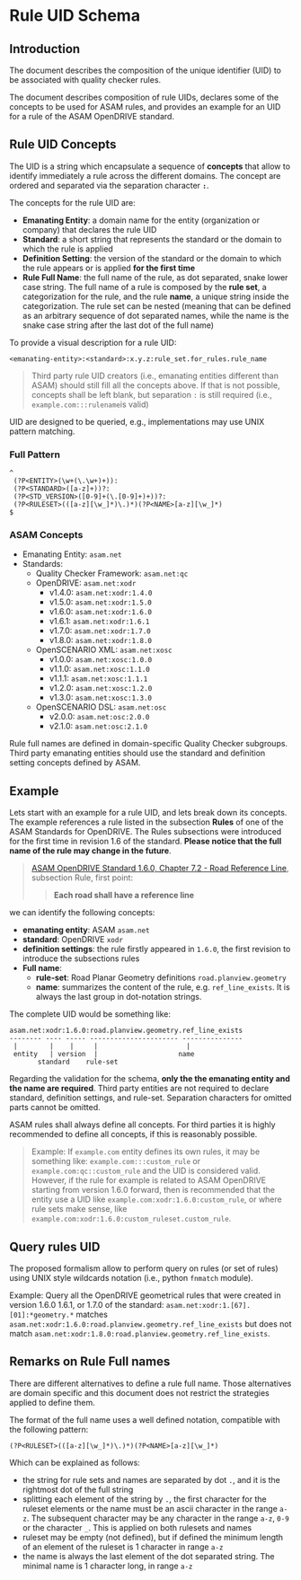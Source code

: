 <!---
This Source Code Form is subject to the terms of the Mozilla
Public License, v. 2.0. If a copy of the MPL was not distributed
with this file, You can obtain one at https://mozilla.org/MPL/2.0/.
-->

# Rule UID Schema

## Introduction

The document describes the composition of the unique identifier (UID) to be
associated with quality checker rules.

The document describes composition of rule UIDs, declares some of the concepts
to be used for ASAM rules, and provides an example for an UID for a rule of the
ASAM OpenDRIVE standard.

## Rule UID Concepts

The UID is a string which encapsulate a sequence of **concepts** that allow to
identify immediately a rule across the different domains. The concept are
ordered and separated via the separation character **`:`**.

The concepts for the rule UID are:

* **Emanating Entity**: a domain name for the entity (organization or company)
  that declares the rule UID
* **Standard**: a short string that represents the standard or the domain to
  which the rule is applied
* **Definition Setting**: the version of the standard or the domain to which
  the rule appears or is applied **for the first time**
* **Rule Full Name**: the full name of the rule, as dot separated, snake lower
  case string. The full name of a rule is composed by the **rule set**, a
  categorization for the rule, and the rule **name**, a unique string inside
  the categorization. The rule set can be nested (meaning that can be defined
  as an arbitrary sequence of dot separated names, while the name is the snake
  case string after the last dot of the full name)

To provide a visual description for a rule UID:

```text
<emanating-entity>:<standard>:x.y.z:rule_set.for_rules.rule_name
```

> Third party rule UID creators (i.e., emanating entities different than ASAM)
> should still fill all the concepts above. If that is not possible, concepts
> shall be left blank, but separation `:` is still required (i.e.,
> `example.com:::rulename`is valid)

UID are designed to be queried, e.g., implementations may use UNIX pattern
matching.

### Full Pattern

```pcre
^
 (?P<ENTITY>(\w+(\.\w+)+)):
 (?P<STANDARD>([a-z]+))?:
 (?P<STD_VERSION>([0-9]+(\.[0-9]+)+))?:
 (?P<RULESET>(([a-z][\w_]*)\.)*)(?P<NAME>[a-z][\w_]*)
$
```

### ASAM Concepts

* Emanating Entity: `asam.net`
* Standards:
  * Quality Checker Framework: `asam.net:qc`
  * OpenDRIVE: `asam.net:xodr`
    * v1.4.0: `asam.net:xodr:1.4.0`
    * v1.5.0: `asam.net:xodr:1.5.0`
    * v1.6.0: `asam.net:xodr:1.6.0`
    * v1.6.1: `asam.net:xodr:1.6.1`
    * v1.7.0: `asam.net:xodr:1.7.0`
    * v1.8.0: `asam.net:xodr:1.8.0`
  * OpenSCENARIO XML: `asam.net:xosc`
    * v1.0.0: `asam.net:xosc:1.0.0`
    * v1.1.0: `asam.net:xosc:1.1.0`
    * v1.1.1: `asam.net:xosc:1.1.1`
    * v1.2.0: `asam.net:xosc:1.2.0`
    * v1.3.0: `asam.net:xosc:1.3.0`
  * OpenSCENARIO DSL: `asam.net:osc`
    * v2.0.0: `asam.net:osc:2.0.0`
    * v2.1.0: `asam.net:osc:2.1.0`

Rule full names are defined in domain-specific Quality Checker subgroups. Third
party emanating entities should use the standard and definition setting
concepts defined by ASAM.

## Example

Lets start with an example for a rule UID, and lets break down its concepts. The
example references a rule listed in the subsection **Rules** of one of the ASAM
Standards for OpenDRIVE. The Rules subsections were introduced for the first
time in revision 1.6 of the standard. **Please notice that the full name of the
rule may change in the future**.

> [ASAM OpenDRIVE Standard 1.6.0, Chapter 7.2 - Road Reference
> Line](https://releases.asam.net/OpenDRIVE/1.6.0/ASAM_OpenDRIVE_BS_V1-6-0.html#_road_reference_line),
> subsection Rule, first point:
> > **Each road shall have a reference line**

we can identify the following concepts:

* **emanating entity**: ASAM `asam.net`
* **standard**: OpenDRIVE `xodr`
* **definition settings**: the rule firstly appeared in `1.6.0`, the first
  revision to introduce the subsections rules
* **Full name**:
  * **rule-set**: Road Planar Geometry definitions `road.planview.geometry`
  * **name**: summarizes the content of the rule, e.g. `ref_line_exists`. It is
     always the last group in dot-notation strings.

The complete UID would be something like:

```text
asam.net:xodr:1.6.0:road.planview.geometry.ref_line_exists
-------- ---- ----- ---------------------- ---------------
 |        |    |     |                      |             
 entity   | version  |                    name
       standard    rule-set
```

Regarding the validation for the schema, **only the the emanating entity and
the name are required**. Third party entities are not required to declare
standard, definition settings, and rule-set. Separation characters for omitted
parts cannot be omitted.

ASAM rules shall always define all concepts. For third parties it is highly
recommended to define all concepts, if this is reasonably possible.

> Example: If `example.com` entity defines its own rules, it may be something
> like: `example.com:::custom_rule` or `example.com:qc::custom_rule` and the
> UID is considered valid. However, if the rule for example is related to ASAM
> OpenDRIVE starting from version 1.6.0 forward, then is recommended that
> the entity use a UID like `example.com:xodr:1.6.0:custom_rule`, or where rule
> sets make sense, like `example.com:xodr:1.6.0:custom_ruleset.custom_rule`.

## Query rules UID

The proposed formalism allow to perform query on rules (or set of rules) using
UNIX style wildcards notation (i.e., python `fnmatch` module).

Example: Query all the OpenDRIVE geometrical rules that were created in version 1.6.0
1.6.1, or 1.7.0 of the standard: `asam.net:xodr:1.[67].[01]:*geometry.*` matches
`asam.net:xodr:1.6.0:road.planview.geometry.ref_line_exists` but does not
match `asam.net:xodr:1.8.0:road.planview.geometry.ref_line_exists`.

## Remarks on Rule Full names

There are different alternatives to define a rule full name. Those alternatives
are domain specific and this document does not restrict the strategies applied
to define them.

The format of the full name uses a well defined notation, compatible with the
following pattern:

```pcre
(?P<RULESET>(([a-z][\w_]*)\.)*)(?P<NAME>[a-z][\w_]*)
```

Which can be explained as follows:

* the string for rule sets and names are separated by dot `.`, and it is the
  rightmost dot of the full string
* splitting each element of the string by `.`, the first character for the
  ruleset elements or the name must be an ascii character in the range `a-z`.
  The subsequent character may be any character in the range `a-z`, `0-9` or
  the character `_`. This is applied on both rulesets and names
* ruleset may be empty (not defined), but if defined the minimum length of an
  element of the ruleset is 1 character in range `a-z`
* the name is always the last element of the dot separated string. The minimal
  name is 1 character long, in range `a-z`
